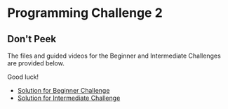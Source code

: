 Programming Challenge 2
=======================

## Don't Peek

The files and guided videos for  the Beginner and Intermediate Challenges are provided below.

Good luck!

* [Solution for Beginner Challenge](https://tccstemcenter.github.io/Spring-2018/Challenge2_Mar30/solutions/beginner_challenge_2)
* [Solution for Intermediate Challenge](https://tccstemcenter.github.io/Spring-2018/Challenge2_Mar30/solutions/intermediate_challenge_2)
